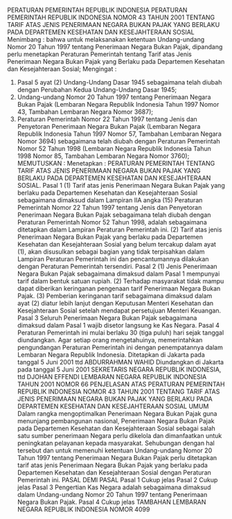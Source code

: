  PERATURAN PEMERINTAH REPUBLIK INDONESIA PERATURAN PEMERINTAH REPUBLIK INDONESIA NOMOR 43 TAHUN 2001 TENTANG TARIF ATAS JENIS PENERIMAAN NEGARA BUKAN PAJAK YANG BERLAKU PADA DEPARTEMEN KESEHATAN DAN KESEJAHTERAAN SOSIAL
Menimbang :
 bahwa untuk melaksanakan ketentuan Undang-undang Nomor 20 Tahun 1997 tentang Penerimaan Negara Bukan Pajak, dipandang perlu menetapkan Peraturan Pemerintah tentang Tarif atas Jenis Penerimaan Negara Bukan Pajak yang Berlaku pada Departemen Kesehatan dan Kesejahteraan Sosial;
Mengingat :

1. Pasal 5 ayat (2) Undang-Undang Dasar 1945 sebagaimana telah diubah dengan Perubahan Kedua Undang-Undang Dasar 1945;
2. Undang-undang Nomor 20 Tahun 1997 tentang Penerimaan Negara Bukan Pajak (Lembaran Negara Republik Indonesia Tahun 1997 Nomor 43, Tambahan Lembaran Negara Nomor 3687);
3. Peraturan Pemerintah Nomor 22 Tahun 1997 tentang Jenis dan Penyetoran Penerimaan Negara Bukan Pajak (Lembaran Negara Republik Indonesia Tahun 1997 Nomor 57, Tambahan Lembaran Negara Nomor 3694) sebagaimana telah diubah dengan Peraturan Pemerintah Nomor 52 Tahun 1998 (Lembaran Negara Republik Indonesia Tahun 1998 Nomor 85, Tambahan Lembaran Negara Nomor 3760);
MEMUTUSKAN :
 Menetapkan : PERATURAN PEMERINTAH TENTANG TARIF ATAS JENIS PENERIMAAN NEGARA BUKAN PAJAK YANG BERLAKU PADA DEPARTEMEN KESEHATAN DAN KESEJAHTERAAN SOSIAL.
Pasal 1
(1) Tarif atas jenis Penerimaan Negara Bukan Pajak yang berlaku pada Departemen Kesehatan dan Kesejahteraan Sosial sebagaimana dimaksud dalam Lampiran IIA angka (15) Peraturan Pemerintah Nomor 22 Tahun 1997 tentang Jenis dan Penyetoran Penerimaan Negara Bukan Pajak sebagaimana telah diubah dengan Peraturan Pemerintah Nomor 52 Tahun 1998, adalah sebagaimana ditetapkan dalam Lampiran Peraturan Pemerintah ini.
(2) Tarif atas jenis Penerimaan Negara Bukan Pajak yang berlaku pada Departemen Kesehatan dan Kesejahteraan Sosial yang belum tercakup dalam ayat (1), akan disusulkan sebagai bagian yang tidak terpisahkan dalam Lampiran Peraturan Pemerintah ini dan pencantumannya dilakukan dengan Peraturan Pemerintah tersendiri.
Pasal 2
(1) Jenis Penerimaan Negara Bukan Pajak sebagaimana dimaksud dalam Pasal 1 mempunyai tarif dalam bentuk satuan rupiah.
(2) Terhadap masyarakat tidak mampu dapat diberikan keringanan pengenaan tarif Penerimaan Negara Bukan Pajak.
(3) Pemberian keringanan tarif sebagaimana dimaksud dalam ayat (2) diatur lebih lanjut dengan Keputusan Menteri Kesehatan dan Kesejahteraan Sosial setelah mendapat persetujuan Menteri Keuangan.
Pasal 3
Seluruh Penerimaan Negara Bukan Pajak sebagaimana dimaksud dalam Pasal 1 wajib disetor langsung ke Kas Negara.
Pasal 4
Peraturan Pemerintah ini mulai berlaku 30 (tiga puluh) hari sejak tanggal diundangkan.
Agar setiap orang mengetahuinya, memerintahkan pengundangan Peraturan Pemerintah ini dengan penempatannya dalam Lembaran Negara Republik Indonesia. Ditetapkan di Jakarta pada tanggal 5 Juni 2001 ttd ABDURRAHMAN WAHID Diundangkan di Jakarta pada tanggal 5 Juni 2001 SEKRETARIS NEGARA REPUBLIK INDONESIA, ttd DJOHAN EFFENDI LEMBARAN NEGARA REPUBLIK INDONESIA TAHUN 2001 NOMOR 66 PENJELASAN ATAS PERATURAN PEMERINTAH REPUBLIK INDONESIA NOMOR 43 TAHUN 2001 TENTANG TARIF ATAS JENIS PENERIMAAN NEGARA BUKAN PAJAK YANG BERLAKU PADA DEPARTEMEN KESEHATAN DAN KESEJAHTERAAN SOSIAL UMUM Dalam rangka mengoptimalkan Penerimaan Negara Bukan Pajak guna menunjang pembangunan nasional, Penerimaan Negara Bukan Pajak pada Departemen Kesehatan dan Kesejahteraan Sosial sebagai salah satu sumber penerimaan Negara perlu dikelola dan dimanfaatkan untuk peningkatan pelayanan kepada masyarakat. Sehubungan dengan hal tersebut dan untuk memenuhi ketentuan Undang-undang Nomor 20 Tahun 1997 tentang Penerimaan Negara Bukan Pajak perlu ditetapkan tarif atas jenis Penerimaan Negara Bukan Pajak yang berlaku pada Departemen Kesehatan dan Kesejahteraan Sosial dengan Peraturan Pemerintah ini. PASAL DEMI PASAL
Pasal 1
Cukup jelas
Pasal 2
Cukup jelas
Pasal 3
Pengertian Kas Negara adalah sebagaimana dimaksud dalam Undang-undang Nomor 20 Tahun 1997 tentang Penerimaan Negara Bukan Pajak.
Pasal 4
Cukup jelas TAMBAHAN LEMBARAN NEGARA REPUBLIK INDONESIA NOMOR 4099